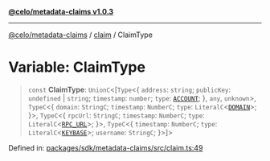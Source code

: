 [**@celo/metadata-claims v1.0.3**](../../README.md)

***

[@celo/metadata-claims](../../README.md) / [claim](../README.md) / ClaimType

# Variable: ClaimType

> `const` **ClaimType**: `UnionC`\<\[`Type`\<\{ `address`: `string`; `publicKey`: `undefined` \| `string`; `timestamp`: `number`; `type`: [`ACCOUNT`](../../types/enumerations/ClaimTypes.md#account); \}, `any`, `unknown`\>, `TypeC`\<\{ `domain`: `StringC`; `timestamp`: `NumberC`; `type`: `LiteralC`\<[`DOMAIN`](../../types/enumerations/ClaimTypes.md#domain)\>; \}\>, `TypeC`\<\{ `rpcUrl`: `StringC`; `timestamp`: `NumberC`; `type`: `LiteralC`\<[`RPC_URL`](../../types/enumerations/ClaimTypes.md#rpc_url)\>; \}\>, `TypeC`\<\{ `timestamp`: `NumberC`; `type`: `LiteralC`\<[`KEYBASE`](../../types/enumerations/ClaimTypes.md#keybase)\>; `username`: `StringC`; \}\>\]\>

Defined in: [packages/sdk/metadata-claims/src/claim.ts:49](https://github.com/celo-org/developer-tooling/blob/master/packages/sdk/metadata-claims/src/claim.ts#L49)
